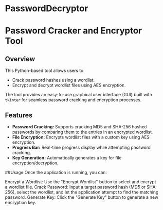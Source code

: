 # PasswordDecryptor
# Password Cracker and Encryptor Tool

## Overview
This Python-based tool allows users to:
- Crack password hashes using a wordlist.
- Encrypt and decrypt wordlist files using AES encryption.

The tool provides an easy-to-use graphical user interface (GUI) built with `tkinter` for seamless password cracking and encryption processes.

## Features
- **Password Cracking:** Supports cracking MD5 and SHA-256 hashed passwords by comparing them to the entries in an encrypted wordlist.
- **File Encryption:** Encrypts wordlist files with a custom key using AES encryption.
- **Progress Bar:** Real-time progress display while attempting password cracking.
- **Key Generation:** Automatically generates a key for file encryption/decryption.

##Usage
Once the application is running, you can:

Encrypt a Wordlist: Use the "Encrypt Wordlist" button to select and encrypt a wordlist file.
Crack Password: Input a target password hash (MD5 or SHA-256), select the wordlist, and let the application attempt to find the matching password.
Generate Key: Click the "Generate Key" button to generate a new encryption key.
